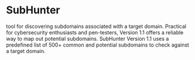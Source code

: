 # SubHunter
 tool for discovering subdomains associated with a target domain. Practical for cybersecurity enthusiasts and  pen-testers, Version 1.1 offers a reliable way to map out potential subdomains. SubHunter Version 1.1 uses a predefined list of 500+ common and potential subdomains to check against a target domain.

